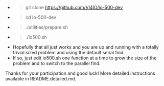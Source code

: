 * > git clone https://github.com/VI4IO/io-500-dev
* > cd io-500-dev
* > ./utilities/prepare.sh
* > ./io500.sh
* Hopefully that all just works and you are up and running with a totally trivial sized problem and using the default serial find.
* If so, just edit io500.sh one function at a time to grow the size of the problem and to switch to the parallel find.

Thanks for your participation and good luck!  More detailed instructions available in README.detailed.md.
